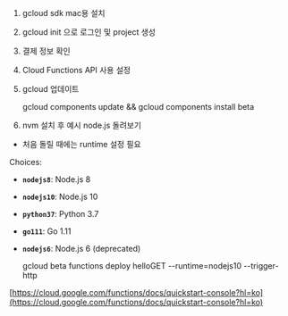 1) gcloud sdk mac용 설치 

2) gcloud init 으로 로그인 및 project 생성

3) 결제 정보 확인 

4) Cloud Functions API 사용 설정 

5) gcloud 업데이트

    gcloud components update &&
    gcloud components install beta

6) nvm 설치 후 예시 node.js 돌려보기 

- 처음 돌릴 때에는 runtime 설정 필요

Choices:

- **`nodejs8`**: Node.js 8
- **`nodejs10`**: Node.js 10
- **`python37`**: Python 3.7
- **`go111`**: Go 1.11
- **`nodejs6`**: Node.js 6 (deprecated)

    gcloud beta functions deploy helloGET --runtime=nodejs10 --trigger-http

[https://cloud.google.com/functions/docs/quickstart-console?hl=ko](https://cloud.google.com/functions/docs/quickstart-console?hl=ko)
